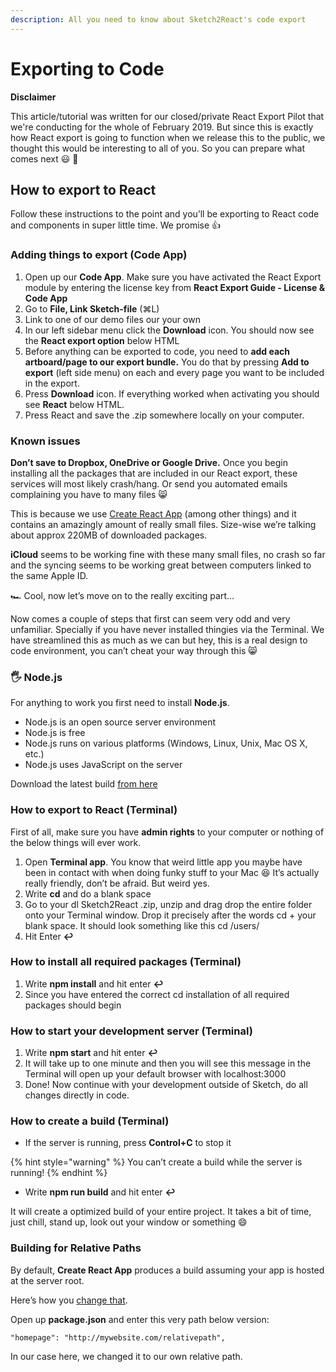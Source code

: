 ```yaml
---
description: All you need to know about Sketch2React's code export
---
```


# Exporting to Code

**Disclaimer**

This article/tutorial was written for our closed/private React Export Pilot that we're conducting for the whole of February 2019. But since this is exactly how React export is going to function when we release this to the public, we thought this would be interesting to all of you. So you can prepare what comes next 😃 🚀

## How to export to React

Follow these instructions to the point and you’ll be exporting to React code and components in super little time. We promise 👍

### Adding things to export \(Code App\)

1. Open up our **Code App**. Make sure you have activated the React Export module by entering the license key from **React Export Guide - License & Code App**
2. Go to **File, Link Sketch-file** \(⌘L\)
3. Link to one of our demo files our your own
4. In our left sidebar menu click the **Download** icon. You should now see the **React export option** below HTML
5. Before anything can be exported to code, you need to **add each artboard/page to our export bundle.** You do that by pressing **Add to export** \(left side menu\) on each and every page you want to be included in the export.
6. Press **Download** icon. If everything worked when activating you should see **React** below HTML.
7. Press React and save the .zip somewhere locally on your computer.

### Known issues

**Don’t save to Dropbox, OneDrive or Google Drive.** Once you begin installing all the packages that are included in our React export, these services will most likely crash/hang. Or send you automated emails complaining you have to many files 😸

This is because we use [Create React App](https://github.com/facebook/create-react-app) \(among other things\) and it contains an amazingly amount of really small files. Size-wise we’re talking about approx 220MB of downloaded packages.

**iCloud** seems to be working fine with these many small files, no crash so far and the syncing seems to be working great between computers linked to the same Apple ID.

🏎️ Cool, now let’s move on to the really exciting part…

Now comes a couple of steps that first can seem very odd and very unfamiliar. Specially if you have never installed thingies via the Terminal. We have streamlined this as much as we can but hey, this is a real design to code environment, you can’t cheat your way through this 😸

### 🖐️ Node.js

For anything to work you first need to install **Node.js**.

* Node.js is an open source server environment
* Node.js is free
* Node.js runs on various platforms \(Windows, Linux, Unix, Mac OS X, etc.\)
* Node.js uses JavaScript on the server

Download the latest build [from here](https://nodejs.org/en/download/)

### How to export to React \(Terminal\)

First of all, make sure you have **admin rights** to your computer or nothing of the below things will ever work. 

1. Open **Terminal app**. You know that weird little app you maybe have been in contact with when doing funky stuff to your Mac 😆 It’s actually really friendly, don’t be afraid. But weird yes.
2. Write **cd** and do a blank space
3. Go to your dl Sketch2React .zip, unzip and drag drop the entire folder onto your Terminal window. Drop it precisely after the words cd + your blank space. It should look something like this cd /users/
4. Hit Enter **↩︎**

### How to install all required packages \(Terminal\)

1.  Write **npm install** and hit enter **↩︎**
2. Since you have entered the correct cd installation of all required packages should begin

### How to start your development server \(Terminal\)

1. Write **npm start** and hit enter **↩︎**
2. It will take up to one minute and then you will see this message in the Terminal will open up your default browser with localhost:3000
3. Done! Now continue with your development outside of Sketch, do all changes directly in code.

### How to create a build \(Terminal\)

* If the server is running, press **Control+C** to stop it

{% hint style="warning" %}
You can’t create a build while the server is running!
{% endhint %}

* Write **npm run build** and hit enter **↩︎**

It will create a optimized build of your entire project. It takes a bit of time, just chill, stand up, look out your window or something 😄

### Building for Relative Paths

By default, **Create React App** produces a build assuming your app is hosted at the server root.

Here’s how you [change that](https://facebook.github.io/create-react-app/docs/deployment#building-for-relative-paths). 

Open up **package.json** and enter this very path below version:

```text
"homepage": "http://mywebsite.com/relativepath",
```

In our case here, we changed it to our own relative path.

